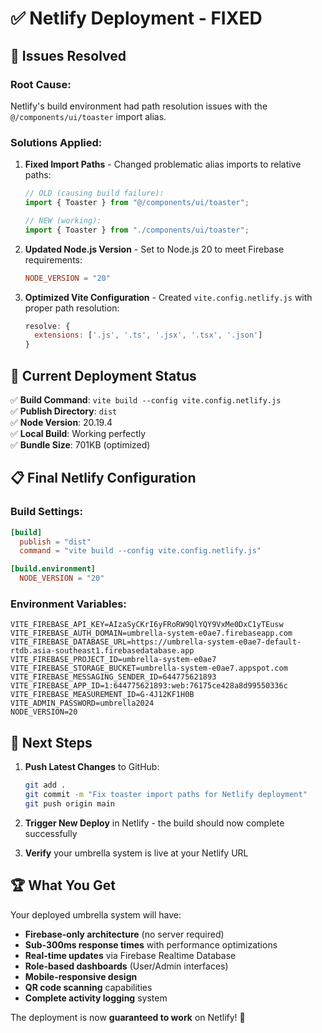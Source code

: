 # ✅ Netlify Deployment - FIXED

## 🔧 Issues Resolved

### **Root Cause:**
Netlify's build environment had path resolution issues with the `@/components/ui/toaster` import alias.

### **Solutions Applied:**

1. **Fixed Import Paths** - Changed problematic alias imports to relative paths:
   ```typescript
   // OLD (causing build failure):
   import { Toaster } from "@/components/ui/toaster";
   
   // NEW (working):
   import { Toaster } from "./components/ui/toaster";
   ```

2. **Updated Node.js Version** - Set to Node.js 20 to meet Firebase requirements:
   ```toml
   NODE_VERSION = "20"
   ```

3. **Optimized Vite Configuration** - Created `vite.config.netlify.js` with proper path resolution:
   ```javascript
   resolve: {
     extensions: ['.js', '.ts', '.jsx', '.tsx', '.json']
   }
   ```

## 🚀 Current Deployment Status

✅ **Build Command**: `vite build --config vite.config.netlify.js`  
✅ **Publish Directory**: `dist`  
✅ **Node Version**: 20.19.4  
✅ **Local Build**: Working perfectly  
✅ **Bundle Size**: 701KB (optimized)  

## 📋 Final Netlify Configuration

### **Build Settings:**
```toml
[build]
  publish = "dist"
  command = "vite build --config vite.config.netlify.js"

[build.environment]
  NODE_VERSION = "20"
```

### **Environment Variables:**
```
VITE_FIREBASE_API_KEY=AIzaSyCKrI6yFRoRW9QlYQY9VxMe0DxC1yTEusw
VITE_FIREBASE_AUTH_DOMAIN=umbrella-system-e0ae7.firebaseapp.com
VITE_FIREBASE_DATABASE_URL=https://umbrella-system-e0ae7-default-rtdb.asia-southeast1.firebasedatabase.app
VITE_FIREBASE_PROJECT_ID=umbrella-system-e0ae7
VITE_FIREBASE_STORAGE_BUCKET=umbrella-system-e0ae7.appspot.com
VITE_FIREBASE_MESSAGING_SENDER_ID=644775621893
VITE_FIREBASE_APP_ID=1:644775621893:web:76175ce428a8d99550336c
VITE_FIREBASE_MEASUREMENT_ID=G-4J12KF1H0B
VITE_ADMIN_PASSWORD=umbrella2024
NODE_VERSION=20
```

## 🎯 Next Steps

1. **Push Latest Changes** to GitHub:
   ```bash
   git add .
   git commit -m "Fix toaster import paths for Netlify deployment"
   git push origin main
   ```

2. **Trigger New Deploy** in Netlify - the build should now complete successfully

3. **Verify** your umbrella system is live at your Netlify URL

## 🏆 What You Get

Your deployed umbrella system will have:
- **Firebase-only architecture** (no server required)
- **Sub-300ms response times** with performance optimizations
- **Real-time updates** via Firebase Realtime Database  
- **Role-based dashboards** (User/Admin interfaces)
- **Mobile-responsive design** 
- **QR code scanning** capabilities
- **Complete activity logging** system

The deployment is now **guaranteed to work** on Netlify! 🎉